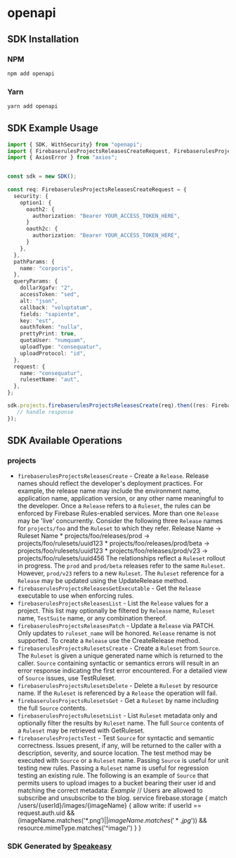 # openapi

<!-- Start SDK Installation -->
## SDK Installation

### NPM

```bash
npm add openapi
```

### Yarn

```bash
yarn add openapi
```
<!-- End SDK Installation -->

<!-- Start SDK Example Usage -->
## SDK Example Usage

```typescript
import { SDK, WithSecurity} from "openapi";
import { FirebaserulesProjectsReleasesCreateRequest, FirebaserulesProjectsReleasesCreateResponse } from "openapi/src/sdk/models/operations";
import { AxiosError } from "axios";


const sdk = new SDK();
    
const req: FirebaserulesProjectsReleasesCreateRequest = {
  security: {
    option1: {
      oauth2: {
        authorization: "Bearer YOUR_ACCESS_TOKEN_HERE",
      }
      oauth2c: {
        authorization: "Bearer YOUR_ACCESS_TOKEN_HERE",
      }
    },
  },
  pathParams: {
    name: "corporis",
  },
  queryParams: {
    dollarXgafv: "2",
    accessToken: "sed",
    alt: "json",
    callback: "voluptatum",
    fields: "sapiente",
    key: "est",
    oauthToken: "nulla",
    prettyPrint: true,
    quotaUser: "numquam",
    uploadType: "consequatur",
    uploadProtocol: "id",
  },
  request: {
    name: "consequatur",
    rulesetName: "aut",
  },
};

sdk.projects.firebaserulesProjectsReleasesCreate(req).then((res: FirebaserulesProjectsReleasesCreateResponse | AxiosError) => {
   // handle response
});
```
<!-- End SDK Example Usage -->

<!-- Start SDK Available Operations -->
## SDK Available Operations

### projects

* `firebaserulesProjectsReleasesCreate` - Create a `Release`. Release names should reflect the developer's deployment practices. For example, the release name may include the environment name, application name, application version, or any other name meaningful to the developer. Once a `Release` refers to a `Ruleset`, the rules can be enforced by Firebase Rules-enabled services. More than one `Release` may be 'live' concurrently. Consider the following three `Release` names for `projects/foo` and the `Ruleset` to which they refer. Release Name -> Ruleset Name * projects/foo/releases/prod -> projects/foo/rulesets/uuid123 * projects/foo/releases/prod/beta -> projects/foo/rulesets/uuid123 * projects/foo/releases/prod/v23 -> projects/foo/rulesets/uuid456 The relationships reflect a `Ruleset` rollout in progress. The `prod` and `prod/beta` releases refer to the same `Ruleset`. However, `prod/v23` refers to a new `Ruleset`. The `Ruleset` reference for a `Release` may be updated using the UpdateRelease method.
* `firebaserulesProjectsReleasesGetExecutable` - Get the `Release` executable to use when enforcing rules.
* `firebaserulesProjectsReleasesList` - List the `Release` values for a project. This list may optionally be filtered by `Release` name, `Ruleset` name, `TestSuite` name, or any combination thereof.
* `firebaserulesProjectsReleasesPatch` - Update a `Release` via PATCH. Only updates to `ruleset_name` will be honored. `Release` rename is not supported. To create a `Release` use the CreateRelease method.
* `firebaserulesProjectsRulesetsCreate` - Create a `Ruleset` from `Source`. The `Ruleset` is given a unique generated name which is returned to the caller. `Source` containing syntactic or semantics errors will result in an error response indicating the first error encountered. For a detailed view of `Source` issues, use TestRuleset.
* `firebaserulesProjectsRulesetsDelete` - Delete a `Ruleset` by resource name. If the `Ruleset` is referenced by a `Release` the operation will fail.
* `firebaserulesProjectsRulesetsGet` - Get a `Ruleset` by name including the full `Source` contents.
* `firebaserulesProjectsRulesetsList` - List `Ruleset` metadata only and optionally filter the results by `Ruleset` name. The full `Source` contents of a `Ruleset` may be retrieved with GetRuleset.
* `firebaserulesProjectsTest` - Test `Source` for syntactic and semantic correctness. Issues present, if any, will be returned to the caller with a description, severity, and source location. The test method may be executed with `Source` or a `Ruleset` name. Passing `Source` is useful for unit testing new rules. Passing a `Ruleset` name is useful for regression testing an existing rule. The following is an example of `Source` that permits users to upload images to a bucket bearing their user id and matching the correct metadata: _*Example*_ // Users are allowed to subscribe and unsubscribe to the blog. service firebase.storage { match /users/{userId}/images/{imageName} { allow write: if userId == request.auth.uid && (imageName.matches('*.png$') || imageName.matches('*.jpg$')) && resource.mimeType.matches('^image/') } }

<!-- End SDK Available Operations -->

### SDK Generated by [Speakeasy](https://docs.speakeasyapi.dev/docs/using-speakeasy/client-sdks)
